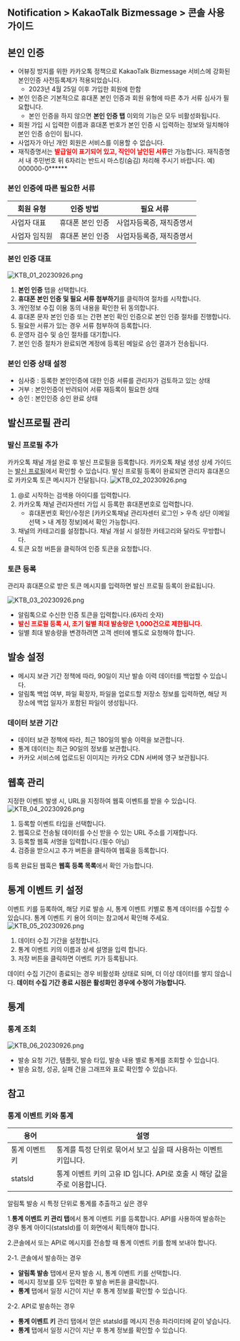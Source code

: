 ## Notification > KakaoTalk Bizmessage > 콘솔 사용 가이드

## 본인 인증
* 어뷰징 방지를 위한 카카오톡 정책으로 KakaoTalk Bizmessage 서비스에 강화된 본인인증 사전등록제가 적용되었습니다.
  * 2023년 4월 25일 이후 가입한 회원에 한함
* 본인 인증은 기본적으로 휴대폰 본인 인증과 회원 유형에 따른 추가 서류 심사가 필요합니다.
  * 본인 인증을 하지 않으면 <b>본인 인증 탭</b> 이외의 기능은 모두 비활성화됩니다.
* 회원 가입 시 입력한 이름과 휴대폰 번호가 본인 인증 시 입력하는 정보와 일치해야 본인 인증 승인이 됩니다.
* 사업자가 아닌 개인 회원은 서비스를 이용할 수 없습니다.
* 재직증명서는 <b><span style="color:red">발급일이 표기되어 있고, 직인이 날인된 서류</span></b>만 가능합니다. 재직증명서 내 주민번호 뒤 6자리는 반드시 마스킹(숨김) 처리해 주시기 바랍니다. 예) 000000-0******

### 본인 인증에 따른 필요한 서류
| 회원 유형   | 인증 방법     | 필요 서류         |
|---------|-----------|---------------|
| 사업자 대표  | 휴대폰 본인 인증 | 사업자등록증, 재직증명서 |
| 사업자 임직원 | 휴대폰 본인 인증 | 사업자등록증, 재직증명서 |

### 본인 인증 대표
![KTB_01_20230926.png](https://static.toastoven.net/prod_alimtalk/KTB_01_20230926.png)
1. <b>본인 인증</b> 탭을 선택합니다. 
2. <b>휴대폰 본인 인증 및 필요 서류 첨부하기</b>를 클릭하여 절차를 시작합니다.
3. 개인정보 수집 이용 동의 내용을 확인한 뒤 동의합니다.
4. 휴대폰 문자 본인 인증 또는 간편 본인 확인 인증으로 본인 인증 절차를 진행합니다.
5. 필요한 서류가 있는 경우 서류 첨부하여 등록합니다.
6. 운영자 검수 및 승인 절차를 대기합니다.
7. 본인 인증 절차가 완료되면 계정에 등록된 메일로 승인 결과가 전송됩니다.

### 본인 인증 상태 설정
* 심사중 : 등록한 본인인증에 대한 인증 서류를 관리자가 검토하고 있는 상태
* 거부 : 본인인증이 반려되어 서류 재등록이 필요한 상태
* 승인 : 본인인증 승인 완료 상태

## 발신프로필 관리

### 발신 프로필 추가
카카오톡 채널 개설 완료 후 발신 프로필을 등록합니다. 카카오톡 채널 생성 상세 가이드는 [발신 프로필](https://docs.nhncloud.com/ko/Notification/KakaoTalk%20Bizmessage/ko/sender-overview/ )에서 확인할 수 있습니다.
발신 프로필 등록이 완료되면 관리자 휴대폰으로 카카오톡 토큰 메시지가 전달됩니다.
![KTB_02_20230926.png](https://static.toastoven.net/prod_alimtalk/KTB_02_20230926.png)
1. @로 시작하는 검색용 아이디를 입력합니다.
2. 카카오톡 채널 관리자센터 가입 시 등록한 휴대폰번호로 입력합니다.
   * 휴대폰번호 확인/수정은 [카카오톡채널 관리자센터 로그인 > 우측 상단 이메일 선택 > 내 계정 정보]에서 확인 가능합니다.
3. 채널의 카테고리를 설정합니다. 채널 개설 시 설정한 카테고리와 달라도 무방합니다.
4. 토큰 요청 버튼을 클릭하여 인증 토큰을 요청합니다.

### 토큰 등록
관리자 휴대폰으로 받은 토큰 메시지를 입력하면 발신 프로필 등록이 완료됩니다.

![KTB_03_20230926.png](https://static.toastoven.net/prod_alimtalk/KTB_03_20230926.png)

* 알림톡으로 수신한 인증 토큰을 입력합니다.(6자리 숫자)
* <b><span style="color:red">발신 프로필 등록 시, 초기 일별 최대 발송량은 1,000건으로 제한됩니다.</span></b>
* 일별 최대 발송량을 변경하려면 고객 센터에 별도로 요청해야 합니다.

## 발송 설정
* 메시지 보관 기간 정책에 따라, 90일이 지난 발송 이력 데이터를 백업할 수 있습니다.
* 알림톡 백업 여부, 파일 확장자, 파일을 업로드할 저장소 정보를 입력하면, 해당 저장소에 백업 일자가 포함된 파일이 생성됩니다.

### 데이터 보관 기간
* 데이터 보관 정책에 따라, 최근 180일의 발송 이력을 보관합니다.
* 통계 데이터는 최근 90일의 정보를 보관합니다.
* 카카오 서비스에 업로드된 이미지는 카카오 CDN 서버에 영구 보관됩니다.

## 웹훅 관리
지정한 이벤트 발생 시, URL을 지정하여 웹훅 이벤트를 받을 수 있습니다.
![KTB_04_20230926.png](https://static.toastoven.net/prod_alimtalk/KTB_04_20230926.png)
1. 등록할 이벤트 타입을 선택합니다.
2. 웹훅으로 전송될 데이터를 수신 받을 수 있는 URL 주소를 기재합니다.
3. 등록할 웹훅 서명을 입력합니다.(필수 아님)
4. 검증을 받으시고 추가 버튼을 클릭하여 웹훅을 등록합니다.

등록 완료된 웹훅은 <b>웹훅 등록 목록</b>에서 확인 가능합니다.

## 통계 이벤트 키 설정
이벤트 키를 등록하여, 해당 키로 발송 시, 통계 이벤트 키별로 통계 데이터를 수집할 수 있습니다.
통계 이벤트 키 용어 의미는 참고에서 확인해 주세요.
![KTB_05_20230926.png](https://static.toastoven.net/prod_alimtalk/KTB_05_20230926.png)
1. 데이터 수집 기간을 설정합니다.
2. 통계 이벤트 키의 이름과 상세 설명을 입력 합니다.
3. 저장 버튼을 클릭하면 이벤트 키가 등록됩니다.

데이터 수집 기간이 종료되는 경우 비활성화 상태로 되며, 더 이상 데이터를 쌓지 않습니다.
<b>데이터 수집 기간 종료 시점은 활성화인 경우에 수정이 가능합니다.</b>

## 통계
### 통계 조회
![KTB_06_20230926.png](https://static.toastoven.net/prod_alimtalk/KTB_06_20230926.png)
* 발송 요청 기간, 템플릿, 발송 타입, 발송 내용 별로 통계를 조회할 수 있습니다.
* 발송 요청, 성공, 실패 건을 그래프와 표로 확인할 수 있습니다.

## 참고
### 통계 이벤트 키와 통계

| 용어       | 설명                                    |
|----------|---------------------------------------|
| 통계 이벤트 키 | 통계를 특정 단위로 묶어서 보고 싶을 때 사용하는 이벤트 키입니다. |
| statsId  | 통계 이벤트 키의 고유 ID 입니다. API로 호출 시 해당 값을 주로 이용합니다. |

알림톡 발송 시 특정 단위로 통계를 추출하고 싶은 경우

1.<b>통계 이벤트 키 관리 탭</b>에서 통계 이벤트 키를 등록합니다. API를 사용하여 발송하는 경우 통계 아이디(statsId)를 이 화면에서 획득해야 합니다.

2.콘솔에서 또는 API로 메시지를 전송할 때 통계 이벤트 키를 함께 보내야 합니다.

2-1. 콘솔에서 발송하는 경우 
* <b>알림톡 발송</b> 탭에서 문자 발송 시, 통계 이벤트 키를 선택합니다. 
* 메시지 정보를 모두 입력한 후 발송 버튼을 클릭합니다. 
* <b>통계</b> 탭에서 일정 시간이 지난 후 통계 정보를 확인할 수 있습니다.

2-2. API로 발송하는 경우 
* <b>통계 이벤트 키</b> 관리 탭에서 얻은 statsId를 메시지 전송 파라미터에 같이 넣습니다. 
* <b>통계</b> 탭에서 일정 시간이 지난 후 통계 정보를 확인할 수 있습니다.
